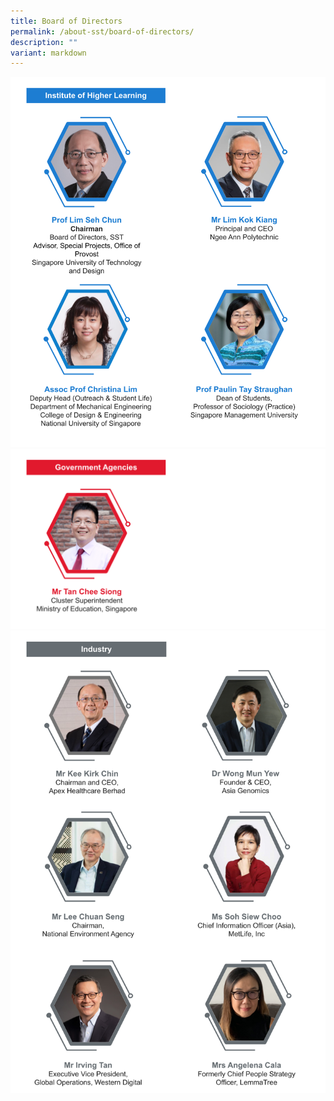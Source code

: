 ```yaml
---
title: Board of Directors
permalink: /about-sst/board-of-directors/
description: ""
variant: markdown
---
```


![%20institutes%20of%20higher%20learning%20(update).jpg)](/images/Exco%20Photo/Copy_Board_of_Directors___Institutes_of_Higher_Learning__April_2024___1_.png)
![](/images/Board%20of%20Directors%20-%20Govt%20Agencies.png)
![![](/images/board%20of%20directors%20-%20industry%20(updated).jpg)](/images/Exco%20Photo/Board_of_Directors___Industry__April_2024_.png)